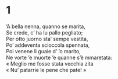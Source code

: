 # 1  
  
’A bella nenna, quanno se marita,  
Se crede, c’ ha lu pallo pegliato;  
Per otto juorno sta’ sempe vestita,  
Po’ addeventa scioccola spennata,  
Poi venene li guaie d’ ’o marito,  
Ne vorte ’e muorte ’e quanne s’è mmaretata:  
« Meglio me fosse stata vecchia zita  
« Nu’ patarrie le pene che pate! »
